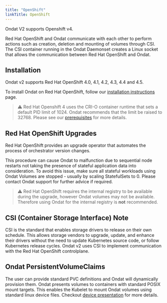 ```yaml
---
title: "OpenShift"
linkTitle: OpenShift
---
```


Ondat V2 supports Openshift v4.

Red Hat OpenShift and Ondat communicate with each other to perform actions such as
creation, deletion and mounting of volumes through CSI. The CSI container
running in the Ondat Daemonset creates a Linux socket that allows the
communication between Red Hat OpenShift and Ondat.

## Installation

Ondat v2 supports Red Hat OpenShift 4.0, 4.1, 4.2, 4.3, 4.4 and 4.5.

To install Ondat on Red Hat OpenShift, follow our [installation instructions](/docs/install/openshift) page.

> ⚠️ Red Hat Openshift 4 uses the CRI-O container runtime that sets a default PID
> limit of 1024. Ondat recommends that the limit be raised to 32768.
> Please see our [prerequisites](/docs/prerequisites/pidlimits) for more details.

## Red Hat OpenShift Upgrades

Red Hat OpenShift provides an upgrade operator that automates the process of
orchestrator version changes.

This procedure can cause Ondat to malfunction due to sequential node
restarts not taking the presence of stateful application data into
consideration. To avoid this issue, make sure all stateful workloads using
Ondat Volumes are stopped - usually by scaling StatefulSets to 0. Please
contact Ondat support for further advice if required.

> ⚠️ Red Hat OpenShift requires the internal registry to be available during the upgrade,
> however Ondat volumes may not be available. Therefore using Ondat
> for the internal registry is **not** recommended.

## CSI (Container Storage Interface) Note

CSI is the standard that enables storage drivers to release on their own
schedule. This allows storage vendors to upgrade, update, and enhance their
drivers without the need to update Kubernetes source code, or follow Kubernetes
release cycles. Ondat v2 uses CSI to implement communication with the
Red Hat OpenShift controlplane.

## Ondat PersistentVolumeClaims

The user can provide standard PVC definitions and Ondat will dynamically
provision them. Ondat presents volumes to containers with standard POSIX
mount targets. This enables the Kubelet to mount Ondat volumes using
standard linux device files. Checkout [device presentation](/docs/prerequisites/systemconfiguration) for more details.
